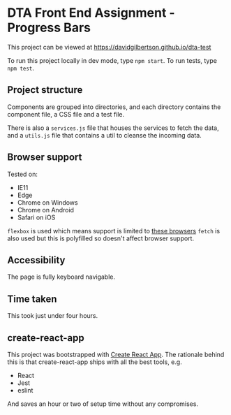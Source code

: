 # DTA Front End Assignment - Progress Bars

This project can be viewed at https://davidgilbertson.github.io/dta-test

To run this project locally in dev mode, type `npm start`.
To run tests, type `npm test`.

## Project structure
Components are grouped into directories, and each directory contains the component file,
a CSS file and a test file.

There is also a `services.js` file that houses the services to fetch the data, and a `utils.js`
file that contains a util to cleanse the incoming data.

## Browser support
Tested on:
- IE11
- Edge
- Chrome on Windows
- Chrome on Android
- Safari on iOS

`flexbox` is used which means support is limited to [these browsers](http://caniuse.com/#feat=flexbox)
`fetch` is also used but this is polyfilled so doesn't affect browser support.

## Accessibility
The page is fully keyboard navigable.

## Time taken
This took just under four hours.

## create-react-app
This project was bootstrapped with [Create React App](https://github.com/facebookincubator/create-react-app).
The rationale behind this is that create-react-app ships with all the best tools, e.g.
- React
- Jest
- eslint

And saves an hour or two of setup time without any compromises.
